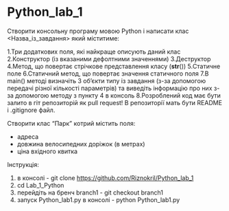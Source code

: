 # Python_lab_1

Створити консольну програму мовою Python і написати клас <Назва_із_завдання> який міститиме:

1.Три додаткових поля, які найкраще описують даний клас	
2.Конструктор (із вказаними дефолтними значеннями)
3.Деструктор
4.Метод, що повертає стрічкове представлення класу (__str__())
5.Статичне поле
6.Статичний метод, що повертає значення статичного поля
7.В main() методі визначіть 3 об’єкти типу із завдання (з-за допомогою передачі різної кількості параметрів) та виведіть інформацію про них з-за допомогою методу з пункту 4 в консоль
8.Розроблений код має бути залито в гіт репозиторій як pull request! В репозиторії мать бути README і .gitignore файл. 


Створити клас “Парк” котрий містить поля:
- адреса
- довжина велосипедних доріжок (в метрах)
- ціна вхідного квитка


Інструкція:

1) в консолі - git clone https://github.com/Riznokril/Python_lab_1
2) cd Lab_1_Python
3) перейдіть на бренч branch1 - git checkout branch1
4) запуск Python_lab1.py в консолі - python Python_lab1.py
